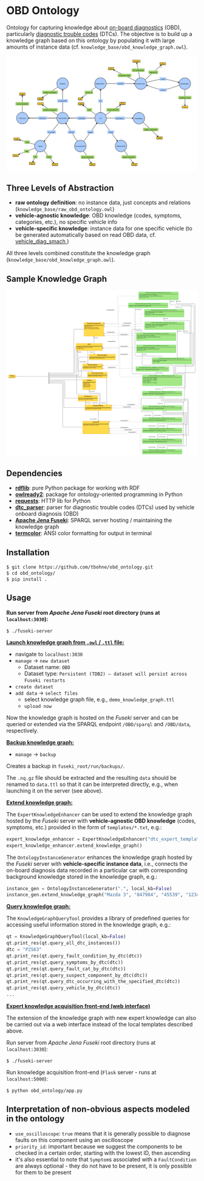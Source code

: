 # OBD Ontology

Ontology for capturing knowledge about [on-board diagnostics](https://en.wikipedia.org/wiki/On-board_diagnostics) (OBD), particularly [diagnostic trouble codes](https://en.wikipedia.org/wiki/OBD-II_PIDs) (DTCs). The objective is to build up a knowledge graph based on this ontology by populating it with large amounts of instance data (cf. `knowledge_base/obd_knowledge_graph.owl`).

![](img/obd_ontology_v12.svg)

## Three Levels of Abstraction

- **raw ontology definition**: no instance data, just concepts and relations (`knowledge_base/raw_obd_ontology.owl`)
- **vehicle-agnostic knowledge**: OBD knowledge (codes, symptoms, categories, etc.), no specific vehicle info
- **vehicle-specific knowledge**: instance data for one specific vehicle (to be generated automatically based on read OBD data, cf. [
vehicle_diag_smach ](https://github.com/tbohne/vehicle_diag_smach))

All three levels combined constitute the knowledge graph (`knowledge_base/obd_knowledge_graph.owl`).

## Sample Knowledge Graph

![](img/knowledge_graph_v1.png)

## Dependencies

- [**rdflib**](https://rdflib.readthedocs.io/en/stable/): pure Python package for working with RDF
- [**owlready2**](https://pypi.org/project/Owlready2/): package for ontology-oriented programming in Python
- [**requests**](https://pypi.org/project/requests/): HTTP lib for Python
- [**dtc_parser**](https://github.com/tbohne/dtc_parser): parser for diagnostic trouble codes (DTCs) used by vehicle onboard diagnosis (OBD)
- [**Apache Jena Fuseki**](https://jena.apache.org/documentation/fuseki2/): SPARQL server hosting / maintaining the knowledge graph
- [**termcolor**](https://pypi.org/project/termcolor/): ANSI color formatting for output in terminal

## Installation
```
$ git clone https://github.com/tbohne/obd_ontology.git
$ cd obd_ontology/
$ pip install .
```

## Usage

**Run server from *Apache Jena Fuseki* root directory (runs at `localhost:3030`):**
```
$ ./fuseki-server
```

**<u>Launch knowledge graph from `.owl` / `.ttl` file:</u>**
- navigate to `localhost:3030`
- `manage` -> `new dataset`
    - Dataset name: `OBD`
    - Dataset type: `Persistent (TDB2) – dataset will persist across Fuseki restarts`
- `create dataset`
- `add data` -> `select files`
    - select knowledge graph file, e.g., `demo_knowledge_graph.ttl`
    - `upload now`

Now the knowledge graph is hosted on the *Fuseki* server and can be queried or extended via the SPARQL endpoint `/OBD/sparql` and `/OBD/data`, respectively.

**<u>Backup knowledge graph:</u>**
- `manage` -> `backup`

Creates a backup in `fuseki_root/run/backups/`.

The `.nq.gz` file should be extracted and the resulting `data` should be renamed to `data.ttl` so that it can be interpreted directly, e.g., when launching it on the server (see above).

**<u>Extend knowledge graph:</u>**

The `ExpertKnowledgeEnhancer` can be used to extend the knowledge graph hosted by the *Fuseki* server with **vehicle-agnostic OBD knowledge** (codes, symptoms, etc.) provided in the form of `templates/*.txt`, e.g.:
```python
expert_knowledge_enhancer = ExpertKnowledgeEnhancer("dtc_expert_template.txt")
expert_knowledge_enhancer.extend_knowledge_graph()
```
The `OntologyInstanceGenerator` enhances the knowledge graph hosted by the *Fuseki* server with **vehicle-specific instance data**, i.e., connects the on-board diagnosis data recorded in a particular car with corresponding background knowledge stored in the knowledge graph, e.g.:
```python
instance_gen = OntologyInstanceGenerator(".", local_kb=False)
instance_gen.extend_knowledge_graph("Mazda 3", "847984", "45539", "1234567890ABCDEFGHIJKLMNOPQRSTUVWXYZ", "P2563")
```

**<u>Query knowledge graph:</u>**

The `KnowledgeGraphQueryTool` provides a library of predefined queries for accessing useful information stored in the knowledge graph, e.g.:
```python
qt = KnowledgeGraphQueryTool(local_kb=False)
qt.print_res(qt.query_all_dtc_instances())
dtc = "P2563"
qt.print_res(qt.query_fault_condition_by_dtc(dtc))
qt.print_res(qt.query_symptoms_by_dtc(dtc))
qt.print_res(qt.query_fault_cat_by_dtc(dtc))
qt.print_res(qt.query_suspect_component_by_dtc(dtc))
qt.print_res(qt.query_dtc_occurring_with_the_specified_dtc(dtc))
qt.print_res(qt.query_vehicle_by_dtc(dtc))
...
```

**<u>Expert knowledge acquisition front-end (web interface)</u>**

The extension of the knowledge graph with new expert knowledge can also be carried out via a web interface instead of the local templates described above.

Run server from *Apache Jena Fuseki* root directory (runs at `localhost:3030`):
```
$ ./fuseki-server
```
Run knowledge acquisition front-end (`Flask` server - runs at `localhost:5000`):
```
$ python obd_ontology/app.py
```

## Interpretation of non-obvious aspects modeled in the ontology

- `use_oscilloscope`: `true` means that it is generally possible to diagnose faults on this component using an oscilloscope
- `priority_id`: important because we suggest the components to be checked in a certain order, starting with the lowest ID, then ascending
- it's also essential to note that `Symptom`s associated with a `FaultCondition` are always optional - they do not have to be present, it is only possible for them to be present
